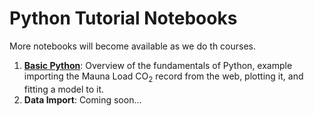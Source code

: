 # Python Tutorial Notebooks

More notebooks will become available as we do th courses.

1. **[Basic Python](http://nbviewer.jupyter.org/github/rses-datascience/DataSurgeries/tree/master/Tutorials/01_Basic_Python.ipynb)**: Overview of the fundamentals of Python, example importing the Mauna Load CO<sub>2</sub> record from the web, plotting it, and fitting a model to it.
2. **Data Import**: Coming soon...